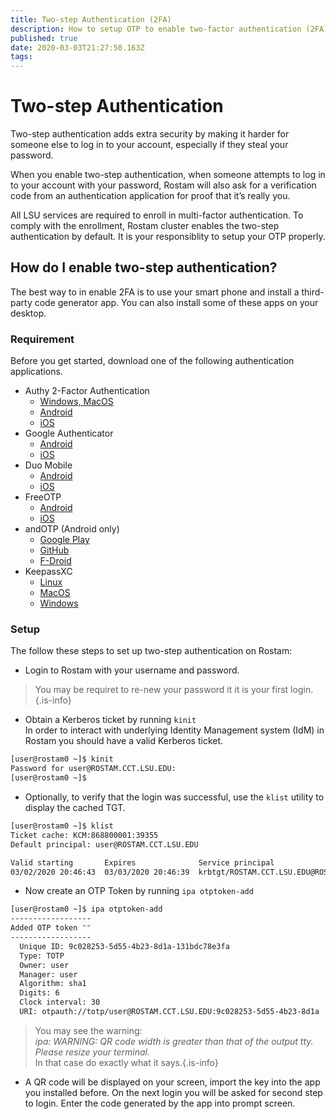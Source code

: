 ```yaml
---
title: Two-step Authentication (2FA)
description: How to setup OTP to enable two-factor authentication (2FA)
published: true
date: 2020-03-03T21:27:50.163Z
tags: 
---
```


# Two-step Authentication
Two-step authentication adds extra security by making it harder for someone else to log in to your account, especially if they steal your password.

When you enable two-step authentication, when someone attempts to log in to your account with your password, Rostam will also ask for a verification code from an authentication application for proof that it’s really you.

All LSU services are required to enroll in multi-factor authentication. To comply with the enrollment, Rostam cluster enables the two-step authentication by default. It is your responsiblity to setup your OTP properly.

## How do I enable two-step authentication?

The best way to in enable 2FA is to use your smart phone and install a third-party code generator app. You can also install some of these apps on your desktop.

### Requirement
Before you get started, download one of the following authentication applications.
- Authy 2-Factor Authentication
  - [Windows, MacOS](https://authy.com/download/)
  - [Android](https://play.google.com/store/apps/details?id=com.authy.authy)
  - [iOS](https://itunes.apple.com/us/app/authy/id494168017?mt=8)
- Google Authenticator
  - [Android](https://play.google.com/store/apps/details?id=com.google.android.apps.authenticator2)
  - [iOS](https://itunes.apple.com/us/app/google-authenticator/id388497605?mt=8)
- Duo Mobile
  - [Android](https://play.google.com/store/apps/details?id=com.duosecurity.duomobile&hl=en)
  - [iOS](https://itunes.apple.com/us/app/duo-mobile/id422663827?mt=8)
- FreeOTP
  - [Android](https://play.google.com/store/apps/details?id=org.fedorahosted.freeotp)
  - [iOS](https://itunes.apple.com/us/app/freeotp-authenticator/id872559395?mt=8)
- andOTP (Android only)
  - [Google Play](https://play.google.com/store/apps/details?id=org.shadowice.flocke.andotp)
  - [GitHub](https://github.com/andOTP/andOTP/releases)
  - [F-Droid](https://f-droid.org/en/packages/org.shadowice.flocke.andotp)
- KeepassXC
  - [Linux](https://keepassxc.org/download/#linux)
  - [MacOS](https://keepassxc.org/download/#mac)
  - [Windows](https://keepassxc.org/download/#windows)
  
### Setup
The follow these steps to set up two-step authentication on Rostam:

* Login to Rostam with your username and password.  
> You may be requiret to re-new your password it it is your first login.{.is-info}
* Obtain a Kerberos ticket by running `kinit`  
In order to interact with underlying Identity Management system (IdM) in Rostam you should have a valid Kerberos ticket.
```bash
[user@rostam0 ~]$ kinit 
Password for user@ROSTAM.CCT.LSU.EDU: 
[user@rostam0 ~]$
```
* Optionally, to verify that the login was successful, use the `klist` utility to display the cached TGT.
```bash
[user@rostam0 ~]$ klist 
Ticket cache: KCM:868800001:39355
Default principal: user@ROSTAM.CCT.LSU.EDU

Valid starting       Expires              Service principal
03/02/2020 20:46:43  03/03/2020 20:46:39  krbtgt/ROSTAM.CCT.LSU.EDU@ROSTAM.CCT.LSU.EDU
```
* Now create an OTP Token by running `ipa otptoken-add`
```bash
[user@rostam0 ~]$ ipa otptoken-add
------------------
Added OTP token ""
------------------
  Unique ID: 9c028253-5d55-4b23-8d1a-131bdc78e3fa
  Type: TOTP
  Owner: user
  Manager: user
  Algorithm: sha1
  Digits: 6
  Clock interval: 30
  URI: otpauth://totp/user@ROSTAM.CCT.LSU.EDU:9c028253-5d55-4b23-8d1a ...
```
> You may see the warning:  
_ipa: WARNING: QR code width is greater than that of the output tty. Please resize your terminal._  
In that case do exactly what it says.{.is-info}
* A QR code will be displayed on your screen, import the key into the app you installed before. On the next login you will be asked for second step to login. Enter the code generated by the app into prompt screen.
